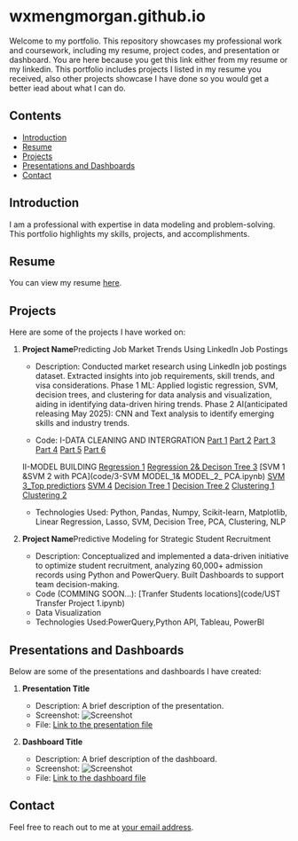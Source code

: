 # wxmengmorgan.github.io

Welcome to my portfolio. This repository showcases my professional work and coursework, including my resume, project codes, and presentation or dashboard.
You are here because you get this link either from my resume or my linkedin. 
This portfolio includes projects I listed in my resume you received, also other projects showcase I have done so you would get a better iead about what I can do.

## Contents

- [Introduction](#introduction)
- [Resume](#resume)
- [Projects](#projects)
- [Presentations and Dashboards](#presentations-and-dashboards)
- [Contact](#contact)

## Introduction

I am a professional with expertise in data modeling and problem-solving. This portfolio highlights my skills, projects, and accomplishments.

## Resume

You can view my resume [here](path/to/your/resume.pdf).

## Projects

Here are some of the projects I have worked on:

1. **Project Name**Predicting Job Market Trends Using LinkedIn Job Postings		
   - Description: Conducted market research using LinkedIn job postings dataset. Extracted insights into job requirements, skill trends, and visa considerations. 
   Phase 1 ML: Applied logistic regression, SVM, decision trees, and clustering for data analysis and visualization, aiding in identifying data-driven hiring trends.
   Phase 2 AI(anticipated releasing May 2025): CNN and Text analysis to identify emerging skills and industry trends.
   
   - Code: 
    I-DATA CLEANING AND INTERGRATION
    [Part 1](code/1-ML_final_project_data_cleaning_PART_1.ipynb)
    [Part 2](code/1-ML_final_project_data_cleaning_PART_2.ipynb)
    [Part 3](code/1-ML_final_project_data_cleaning_PART_3_NLP.ipynb)
    [Part 4](code/1-ML_final_project_data_cleaning_PART_4.ipynb)
    [Part 5](code/1-ML_final_project_data_cleaning_PART_5.ipynb)
    [Part 6](code/1-ML_final_project_data_cleaning_PART_6_SUMMMARY.ipynb)
   
    II-MODEL BUILDING
    [Regression 1](code/2-LR_MODEL_1.ipynb)
    [Regression 2& Decison Tree 3](code/2-LR_MODEL_2_&DT_MODEL_3.ipynb)
    [SVM 1 &SVM 2 with PCA](code/3-SVM MODEL_1& MODEL_2_ PCA.ipynb)
    [SVM 3_Top predictiors](code/3-SVM_MODEL_3_Top__5_Predictors.ipynb)
    [SVM 4](code/3-SVM_MODEL_4.ipynb)
    [Decision Tree 1](code/4-DT_MODEL_1.ipynb)
    [Decision Tree 2](code/4-DT_MODEL_2.ipynb)
    [Clustering 1](code/4-DT_MODEL_1.ipynb)
    [Clustering 2](code/4-DT_MODEL_2.ipynb)
    
    
   - Technologies Used: Python, Pandas, Numpy, Scikit-learn, Matplotlib, Linear Regression, Lasso, SVM, Decision Tree, PCA, Clustering, NLP

2. **Project Name**Predictive Modeling for Strategic Student Recruitment                                      
   - Description: Conceptualized and implemented a data-driven initiative to optimize student recruitment, analyzing 60,000+ admission records using Python and PowerQuery.
                  Built Dashboards to support team decision-making.
   - Code (COMMING SOON...): [Tranfer Students locations](code/UST Transfer Project 1.ipynb)
   - Data Visualization
   - Technologies Used:PowerQuery,Python API, Tableau, PowerBI 

## Presentations and Dashboards

Below are some of the presentations and dashboards I have created:

1. **Presentation Title**
   - Description: A brief description of the presentation.
   - Screenshot: ![Screenshot](path/to/screenshot.png)
   - File: [Link to the presentation file](path/to/presentation/file)

2. **Dashboard Title**
   - Description: A brief description of the dashboard.
   - Screenshot: ![Screenshot](path/to/screenshot.png)
   - File: [Link to the dashboard file](path/to/dashboard/file)

## Contact

Feel free to reach out to me at [your email address](mailto:your-email@example.com).

